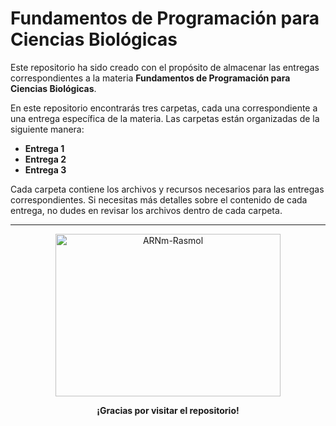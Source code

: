 # Fundamentos de Programación para Ciencias Biológicas

Este repositorio ha sido creado con el propósito de almacenar las entregas correspondientes a la materia **Fundamentos de Programación para Ciencias Biológicas**.

En este repositorio encontrarás tres carpetas, cada una correspondiente a una entrega específica de la materia. Las carpetas están organizadas de la siguiente manera:

- **Entrega 1**
- **Entrega 2**
- **Entrega 3**

Cada carpeta contiene los archivos y recursos necesarios para las entregas correspondientes. Si necesitas más detalles sobre el contenido de cada entrega, no dudes en revisar los archivos dentro de cada carpeta.

---

<div align="center">
  <img src="https://upload.wikimedia.org/wikipedia/commons/5/57/ARNm-Rasmol.gif" alt="ARNm-Rasmol" width="360" height="260">
  <p><strong>¡Gracias por visitar el repositorio!</strong></p>
</div>
